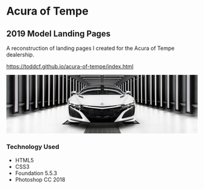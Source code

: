 # Acura of Tempe

## 2019 Model Landing Pages

A reconstruction of landing pages I created for the Acura of Tempe dealership.

https://toddcf.github.io/acura-of-tempe/index.html

![Acura of Tempe](https://raw.githubusercontent.com/toddcf/acura-of-tempe/master/assets/img/2019-acura-nsx/front-white/1440x440-min.jpg "Acura of Tempe")

### Technology Used

- HTML5
- CSS3
- Foundation 5.5.3
- Photoshop CC 2018